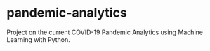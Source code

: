 # pandemic-analytics
Project on the current COVID-19 Pandemic Analytics using Machine Learning with Python. 
